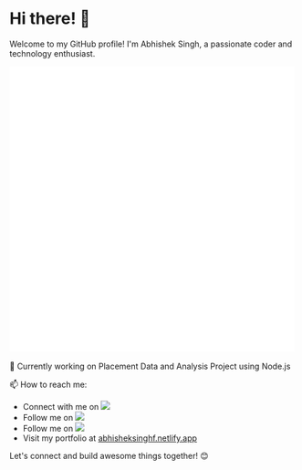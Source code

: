 # Hi there! 👋

Welcome to my GitHub profile! I'm Abhishek Singh, a passionate coder and technology enthusiast.

![Profile Screenshot](dark_name.png)

🌟 Currently working on Placement Data and Analysis Project using Node.js

📫 How to reach me:
- Connect with me on [<img src="https://img.shields.io/badge/LinkedIn-Profile-blue?logo=linkedin"/>](https://www.linkedin.com/in/abhisheksingh-fulanekar-17b965223)
- Follow me on [<img src="https://img.shields.io/badge/Twitter-Profile-blue?logo=twitter"/>](https://twitter.com/abhisheksing484/)
- Follow me on [<img src="https://img.shields.io/badge/Instagram-Profile-blue?logo=instagram"/>](https://instagram.com/abhisheksingh_r_f/)
- Visit my portfolio at [abhisheksinghf.netlify.app](https://abhisheksinghf.netlify.app/)


Let's connect and build awesome things together! 😊
